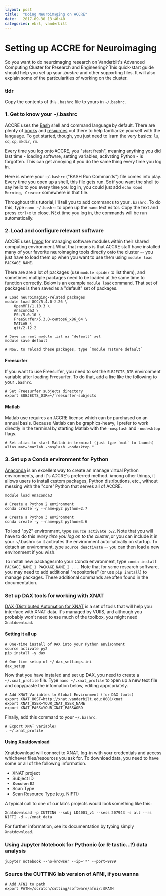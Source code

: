 ```yaml
---
layout: post
title:  "Doing Neuroimaging on ACCRE"
date:   2017-09-30 13:46:40
categories: ebrl, vanderbilt
---
```


# Setting up ACCRE for Neuroimaging

So you want to do neuroimaging research on Vanderbilt's Advanced Computing Cluster for Research and Engineering? This quick-start guide should help you set up your *.bashrc* and other supporting files. It will also explain some of the particularities of working on the cluster.

### tldr

Copy the contents of this `.bashrc` file to yours in `~/.bashrc`.  

### 1. Get to know your ~/.bashrc

ACCRE uses the [Bash](https://en.wikipedia.org/wiki/Bash_(Unix_shell)) shell and command language by default. There are plenty of [books](http://shop.oreilly.com/product/9780596009656.do) and [resources](http://www.bash.academy/) out there to help familiarize yourself with the language. To get started, though, you just need to learn the very basics: `ls`, `cd`, `cp`, `mkdir`, `rm`.

Every time you log onto ACCRE, you "start fresh", meaning anything you did last time - loading software, setting variables, activating Python - is forgotten. This can get annoying if you do the same thing every time you log in. 

Here is where your `~/.bashrc` ("BASH Run Commands") file comes into play. Every time you open up a shell, this file gets run. So if you want the shell to say hello to you every time you log in, you could just add `echo Good Morning, Creator` somewhere in that file. 

Throughout this tutorial, I'll tell you to add commands to your `.bashrc`. To do this, type `nano ~/.bashrc` to open up the `nano` text editor. Copy the text and press `ctrl+x` to close. NExt time you log in, the commands will be run automatically.


### 2. Load and configure relevant software

ACCRE uses [Lmod](http://www.accre.vanderbilt.edu/?page_id=3358) for managing software modules within their shared computing environment. What that means is that ACCRE staff have installed many of your favorite neuroimaging tools directly onto the cluster -- you just have to load them up when you want to use them using `module load PACKAGE_NAME`.

There are are a lot of packages (use `module spider` to list them), and sometimes multiple packages need to be loaded at the same time to function correctly. Below is an example `module load` command. That set of packages is then saved as a "default" set of packages.

```
# Load neuroimaging-related packages
module load GCC/5.4.0-2.26 \
	OpenMPI/1.10.3 \
	Anaconda3 \
	FSL/5.0.10 \
	FreeSurfer/5.3.0-centos6_x86_64 \
	MATLAB \
	git/2.12.2

# Save current module list as "default" set
module save default

# Now, to reload these packages, type `module restore default`
```

#### Freesurfer

If you want to use Freesurfer, you need to set the `SUBJECTS_DIR` environment variable after loading Freesurfer. To do that, add a line like the following to your `.bashrc`. 

```
# Set Freesurfer subjects directory 
export SUBJECTS_DIR=~/freesurfer-subjects
```

#### Matlab

Matlab use requires an ACCRE license which can be purchased on an annual basis. Because Matlab can be graphics-heavy, I prefer to work directly in the terminal by starting Matlab with the `-nosplash` and `-nodesktop` flags. 

```
# Set alias to start Matlab in terminal (just type `mat` to launch)
alias mat="matlab -nosplash -nodesktop "
```

### 3. Set up a Conda environment for Python

[Anaconda](https://www.anaconda.com/download/) is an excellent way to create an manage virtual Python environments, and it's ACCRE's preferred method. Among other things, it allows users to install custom packages, Python distributions, etc., without messing with the "core" Python that serves all of ACCRE.  

```
module load Anaconda3

# Create a Python 2 environment
conda create -y --name=py2 python=2.7

# Create a Python 3 environment
conda create -y --name=py3 python=3.6

```

To load "py2" environment, type `source activate py2`. Note that you will have to do this *every time you log on to the cluster*, or you can include it in your ~/.bashrc so it activates the environment automatically on startup. To detach an environment, type `source deactivate` -- you can then load a new environment if you wish.  

To install new packages into your Conda environment, type `conda install PACKAGE_NAME_1 PACKAGE_NAME_2 ...`.  Note that for some research software, you may need to add additional "repositories" (or use `pip install`) to manage packages. These additional commands are often found in the documentation.  

### Set up DAX tools for working with XNAT

[DAX (Distributed Automation for XNAT](https://github.com/VUIIS/dax) is a set of tools that will help you interface with XNAT data. It's managed by VUIIS, and although you probably won't need to use much of the toolbox, you might need `Xnatdownload`. 

#### Setting it all up
```
# One-time install of DAX into your Python environment
source activate py2 	
pip install -y dax

# One-time setup of ~/.dax_settings.ini
dax_setup
```

Now that you have installed and set up DAX, you need to create a `~/.xnat_profile` file. Type `nano ~/.xnat_profile` to open up a new text file and copy/paste the information below, editing appropriately.

```
# Add XNAT Variables to Global Environment (for DAX tools)
export XNAT_HOST=http://xnat.vanderbilt.edu:8080/xnat
export XNAT_USER=YOUR_XNAT_USER_NAME
export XNAT_PASS=YOUR_XNAT_PASSWORD
```

Finally, add this command to your `~/.bashrc`. 

```
# Export XNAT variables
. ~/.xnat_profile
```

#### Using Xnatdownload

Xnatdownload will connect to XNAT, log-in with your credentials and access whichever files/resources you ask for. To download data, you need to have some or all of the following information.

- XNAT project
- Subject ID
- Session ID
- Scan Type
- Scan Resource Type (e.g. NIFTI)

A typical call to one of our lab's projects would look something like this:

`Xnatdownload -p CUTTING --subj LD4001_v1 --sess 207943 -s all --rs NIFTI -d ~./xnat_data`  

For further information, see its documentation by typing simply `Xnatdownload`. 

### Using Jupyter Notebook for Pythonic (or R-tastic...?) data analysis

`jupyter notebook --no-browser --ip='*' --port=9999`


### Source the CUTTING lab version of AFNI, if you wanna

```
# Add AFNI to path
export PATH=/scratch/cutting/software/afni/:$PATH
```